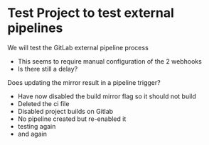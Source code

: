 # Test Project to test external pipelines

We will test the GitLab external pipeline process

- This seems to require manual configuration of the 2 webhooks
- Is there still a delay?

Does updating the mirror result in a pipeline trigger?
- Have now disabled the build mirror flag so it should not build
- Deleted the ci file
- Disabled project builds on Gitlab
- No pipeline created but re-enabled it
- testing again
- and again
